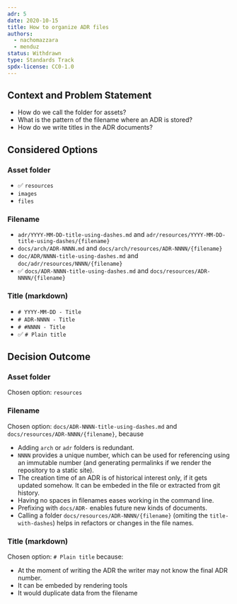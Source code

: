 ```yaml
---
adr: 5
date: 2020-10-15
title: How to organize ADR files
authors:
  - nachomazzara
  - menduz
status: Withdrawn
type: Standards Track
spdx-license: CC0-1.0
---
```


## Context and Problem Statement

- How do we call the folder for assets?
- What is the pattern of the filename where an ADR is stored?
- How do we write titles in the ADR documents?

## Considered Options

### Asset folder

- ✅ `resources`
- `images`
- `files`

### Filename

- `adr/YYYY-MM-DD-title-using-dashes.md` and `adr/resources/YYYY-MM-DD-title-using-dashes/{filename}`
- `docs/arch/ADR-NNNN.md` and `docs/arch/resources/ADR-NNNN/{filename}`
- `doc/ADR/NNNN-title-using-dashes.md` and `doc/adr/resources/NNNN/{filename}`
- ✅ `docs/ADR-NNNN-title-using-dashes.md` and `docs/resources/ADR-NNNN/{filename}`

### Title (markdown)

- `# YYYY-MM-DD - Title`
- `# ADR-NNNN - Title`
- `# #NNNN - Title`
- ✅ `# Plain title`

## Decision Outcome

### Asset folder

Chosen option: `resources`

### Filename

Chosen option: `docs/ADR-NNNN-title-using-dashes.md` and `docs/resources/ADR-NNNN/{filename}`, because

- Adding `arch` or `adr` folders is redundant.
- `NNNN` provides a unique number, which can be used for referencing using an immutable number (and generating permalinks if we render the repository to a static site).
- The creation time of an ADR is of historical interest only, if it gets updated somehow. It can be embeded in the file or extracted from git history.
- Having no spaces in filenames eases working in the command line.
- Prefixing with `docs/ADR-` enables future new kinds of documents.
- Calling a folder `docs/resources/ADR-NNNN/{filename}` (omiting the `title-with-dashes`) helps in refactors or changes in the file names.

### Title (markdown)

Chosen option: `# Plain title` because:

- At the moment of writing the ADR the writer may not know the final ADR number.
- It can be embeded by rendering tools
- It would duplicate data from the filename
